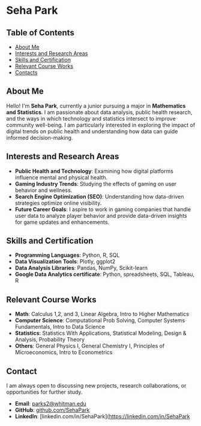 # Seha Park

## Table of Contents
- [About Me](#-about-me)
- [Interests and Research Areas](#-interests-and-research-areas)
- [Skills and Certification](#-skills-and-certification)
- [Relevant Course Works](#-relevant-course-works)
- [Contacts](-contacts)

## About Me
Hello! I'm **Seha Park**, currently a junior pursuing a major in **Mathematics and Statistics**. I am passionate about data analysis, public health research, and the ways in which technology and statistics intersect to improve community well-being. I am particularly interested in exploring the impact of digital trends on public health and understanding how data can guide informed decision-making.

## Interests and Research Areas
- **Public Health and Technology**: Examining how digital platforms influence mental and physical health.
- **Gaming Industry Trends**: Studying the effects of gaming on user behavior and wellness.
- **Search Engine Optimization (SEO)**: Understanding how data-driven strategies optimize online visibility.
- **Future Career Goals**: I aspire to work in gaming companies that handle user data to analyze player behavior and provide data-driven insights for game updates and enhancements.

## Skills and Certification
- **Programming Languages**: Python, R, SQL
- **Data Visualization Tools**: Plotly, ggplot2
- **Data Analysis Libraries**: Pandas, NumPy, Scikit-learn
- **Google Data Analytics certificate**: Python, spreadsheets, SQL, Tableau, R

## Relevant Course Works
- **Math**: Calculus 1,2, and 3, Linear Algebra, Intro to Higher Mathematics
- **Computer Science**: Computational Prob Solving, Computer Systems Fundamentals, Intro to Data Science
- **Statistics**: Statistics With Applications, Statistical Modeling, Design & Analysis, Probability Theory
- **Others**: General Physics I, General Chemistry I, Principles of Microeconomics, Intro to Econometrics

  
## Contact
I am always open to discussing new projects, research collaborations, or opportunities for further study.
- **Email**: parks2@whitman.edu
- **GitHub**: [github.com/SehaPark](https://github.com/SehaPark)
- **LinkedIn**: [linkedin.com/in/SehaPark](https://linkedin.com/in/SehaPark
